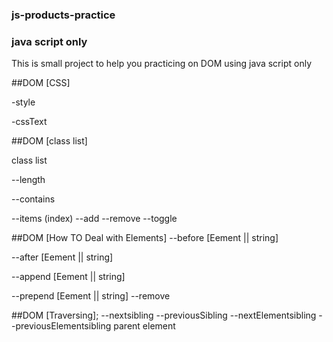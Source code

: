### js-products-practice
### java script only
 This is small project to help you practicing on DOM using java script only 

##DOM [CSS] 

-style 

-cssText

##DOM [class list]

class list

--length

--contains

--items (index)
--add 
--remove
--toggle

##DOM [How TO Deal with Elements]
--before [Eement || string]

--after [Eement || string]

--append [Eement || string]


--prepend [Eement || string]
--remove

##DOM [Traversing];
--nextsibling
--previousSibling
--nextElementsibling
--previousElementsibling
parent element
